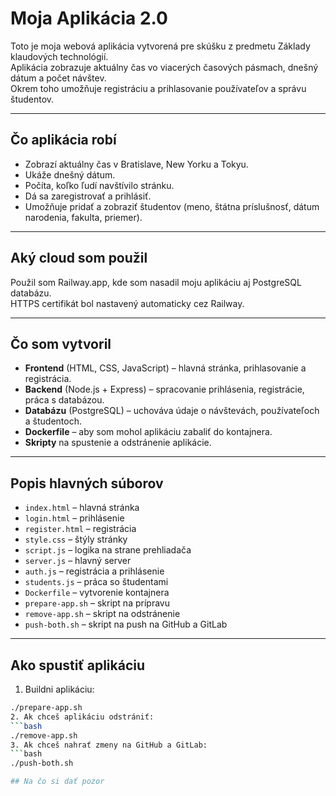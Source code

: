 # Moja Aplikácia 2.0

Toto je moja webová aplikácia vytvorená pre skúšku z predmetu Základy klaudových technológií.  
Aplikácia zobrazuje aktuálny čas vo viacerých časových pásmach, dnešný dátum a počet návštev.  
Okrem toho umožňuje registráciu a prihlasovanie používateľov a správu študentov.

---

## Čo aplikácia robí

- Zobrazí aktuálny čas v Bratislave, New Yorku a Tokyu.
- Ukáže dnešný dátum.
- Počíta, koľko ľudí navštívilo stránku.
- Dá sa zaregistrovať a prihlásiť.
- Umožňuje pridať a zobraziť študentov (meno, štátna príslušnosť, dátum narodenia, fakulta, priemer).

---

## Aký cloud som použil

Použil som Railway.app, kde som nasadil moju aplikáciu aj PostgreSQL databázu.  
HTTPS certifikát bol nastavený automaticky cez Railway.

---

## Čo som vytvoril

- **Frontend** (HTML, CSS, JavaScript) – hlavná stránka, prihlasovanie a registrácia.
- **Backend** (Node.js + Express) – spracovanie prihlásenia, registrácie, práca s databázou.
- **Databázu** (PostgreSQL) – uchováva údaje o návštevách, používateľoch a študentoch.
- **Dockerfile** – aby som mohol aplikáciu zabaliť do kontajnera.
- **Skripty** na spustenie a odstránenie aplikácie.

---

## Popis hlavných súborov

- `index.html` – hlavná stránka
- `login.html` – prihlásenie
- `register.html` – registrácia
- `style.css` – štýly stránky
- `script.js` – logika na strane prehliadača
- `server.js` – hlavný server
- `auth.js` – registrácia a prihlásenie
- `students.js` – práca so študentami
- `Dockerfile` – vytvorenie kontajnera
- `prepare-app.sh` – skript na prípravu
- `remove-app.sh` – skript na odstránenie
- `push-both.sh` – skript na push na GitHub a GitLab

---

## Ako spustiť aplikáciu

1. Buildni aplikáciu:
```bash
./prepare-app.sh
2. Ak chceš aplikáciu odstrániť:
```bash
./remove-app.sh
3. Ak chceš nahrať zmeny na GitHub a GitLab:
```bash
./push-both.sh

## Na čo si dať pozor
